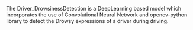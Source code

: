 The Driver_DrowsinessDetection is a DeepLearning based model which incorporates the use of Convolutional Neural Network and opencv-python library to detect the Drowsy expressions of a driver
during driving.
